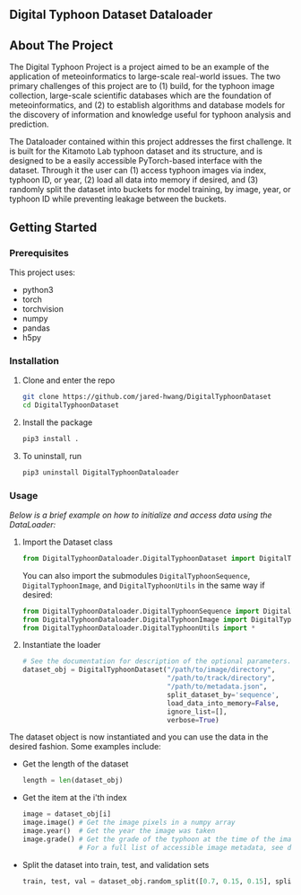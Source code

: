 ## Digital Typhoon Dataset Dataloader

<!-- ABOUT THE PROJECT -->
## About The Project

The Digital Typhoon Project is a project aimed to be an example of the application of meteoinformatics to large-scale 
real-world issues. The two primary challenges of this project are to (1) build, for the typhoon image collection, 
large-scale scientific databases which are the foundation of meteoinformatics, and (2) to establish algorithms 
and database models for the discovery of information and knowledge useful for typhoon analysis and prediction. 

The Dataloader contained within this project addresses the first challenge. It is built for the Kitamoto Lab typhoon 
dataset and its structure, and is designed to be a easily accessible PyTorch-based interface with the dataset. Through 
it the user can (1) access typhoon images via index, typhoon ID, or year, (2) load all data into memory if desired, and
(3) randomly split the dataset into buckets for model training, by image, year, or typhoon ID while preventing leakage 
between the buckets. 


<!-- GETTING STARTED -->
## Getting Started

### Prerequisites

This project uses:
* python3
* torch
* torchvision
* numpy
* pandas
* h5py

### Installation

1. Clone and enter the repo 
    ```sh
    git clone https://github.com/jared-hwang/DigitalTyphoonDataset
    cd DigitalTyphoonDataset
    ```
2. Install the package
    ```sh
    pip3 install .
    ```
3. To uninstall, run
    ```sh
    pip3 uninstall DigitalTyphoonDataloader
    ```
  
### Usage

_Below is a brief example on how to initialize and access data using the DataLoader:_ 

1. Import the Dataset class
    ```python
    from DigitalTyphoonDataloader.DigitalTyphoonDataset import DigitalTyphoonDataset
    ```
   You can also import the submodules `DigitalTyphoonSequence`, `DigitalTyphoonImage`, and 
    `DigitalTyphoonUtils` in the same way if desired:
    ```python
    from DigitalTyphoonDataloader.DigitalTyphoonSequence import DigitalTyphoonSequence
    from DigitalTyphoonDataloader.DigitalTyphoonImage import DigitalTyphoonImage
    from DigitalTyphoonDataloader.DigitalTyphoonUtils import *
    ```
2. Instantiate the loader
    ```python
    # See the documentation for description of the optional parameters. 
    dataset_obj = DigitalTyphoonDataset("/path/to/image/directory", 
                                        "/path/to/track/directory", 
                                        "/path/to/metadata.json", 
                                        split_dataset_by='sequence',
                                        load_data_into_memory=False,
                                        ignore_list=[],
                                        verbose=True)
    ```
The dataset object is now instantiated and you can use the data in the desired fashion. Some examples include: 

* Get the length of the dataset
    ```python
    length = len(dataset_obj)
    ```
  
* Get the item at the i'th index
    ```python
    image = dataset_obj[i]    
    image.image() # Get the image pixels in a numpy array
    image.year()  # Get the year the image was taken  
    image.grade() # Get the grade of the typhoon at the time of the image
                  # For a full list of accessible image metadata, see documentation
    ```  
  
* Split the dataset into train, test, and validation sets
    ```python
    train, test, val = dataset_obj.random_split([0.7, 0.15, 0.15], split_by='sequence')
    ```
